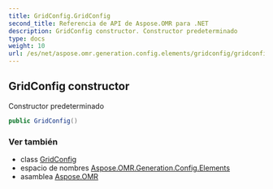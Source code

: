 ```yaml
---
title: GridConfig.GridConfig
second_title: Referencia de API de Aspose.OMR para .NET
description: GridConfig constructor. Constructor predeterminado
type: docs
weight: 10
url: /es/net/aspose.omr.generation.config.elements/gridconfig/gridconfig/
---
```

## GridConfig constructor

Constructor predeterminado

```csharp
public GridConfig()
```

### Ver también

* class [GridConfig](../)
* espacio de nombres [Aspose.OMR.Generation.Config.Elements](../../gridconfig/)
* asamblea [Aspose.OMR](../../../)


